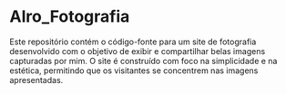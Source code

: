 # Alro_Fotografia
Este repositório contém o código-fonte para um site de fotografia desenvolvido com o objetivo de exibir e compartilhar belas imagens capturadas por mim. O site é construído com foco na simplicidade e na estética, permitindo que os visitantes se concentrem nas imagens apresentadas.
